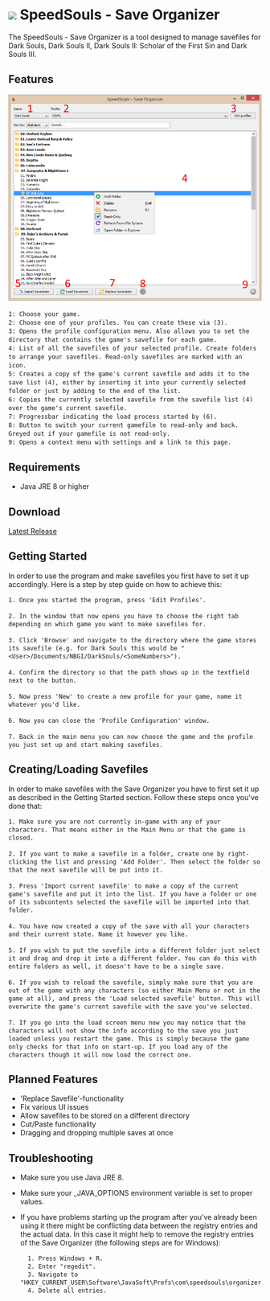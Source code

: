 # <img src="https://github.com/Kahmul/SpeedSouls-Save-Organizer/blob/master/src/com/speedsouls/organizer/resources/SpeedSoulsIcon.png"/> SpeedSouls - Save Organizer

The SpeedSouls - Save Organizer is a tool designed to manage savefiles for Dark Souls, Dark Souls II, Dark Souls II: Scholar of the First Sin and Dark Souls III. 

## Features

<p align="center">
    <img src="https://github.com/Kahmul/SpeedSouls-Save-Organizer/blob/master/docs/images/SaveOrganizerFeatures.png"/>
</p

    1: Choose your game.
    2: Choose one of your profiles. You can create these via (3).
    3: Opens the profile configuration menu. Also allows you to set the directory that contains the game's savefile for each game.
    4: List of all the savefiles of your selected profile. Create folders to arrange your savefiles. Read-only savefiles are marked with an icon.
    5: Creates a copy of the game's current savefile and adds it to the save list (4), either by inserting it into your currently selected folder or just by adding to the end of the list.
    6: Copies the currently selected savefile from the savefile list (4) over the game's current savefile.
    7: Progressbar indicating the load process started by (6).
    8: Button to switch your current gamefile to read-only and back. Greyed out if your gamefile is not read-only.
    9: Opens a context menu with settings and a link to this page.

## Requirements

- Java JRE 8 or higher

## Download

[Latest Release](https://github.com/Kahmul/SpeedSouls-Save-Organizer/releases)


## Getting Started

In order to use the program and make savefiles you first have to set it up accordingly. Here is a step by step guide on how to achieve this:

    1. Once you started the program, press 'Edit Profiles'.

    2. In the window that now opens you have to choose the right tab depending on which game you want to make savefiles for.

    3. Click 'Browse' and navigate to the directory where the game stores its savefile (e.g. for Dark Souls this would be "<User>/Documents/NBGI/DarkSouls/<SomeNumbers>").

    4. Confirm the directory so that the path shows up in the textfield next to the button.

    5. Now press 'New' to create a new profile for your game, name it whatever you'd like.

    6. Now you can close the 'Profile Configuration' window.

    7. Back in the main menu you can now choose the game and the profile you just set up and start making savefiles.


## Creating/Loading Savefiles

In order to make savefiles with the Save Organizer you have to first set it up as described in the Getting Started section. Follow these steps once you've done that:

    1. Make sure you are not currently in-game with any of your characters. That means either in the Main Menu or that the game is closed.

    2. If you want to make a savefile in a folder, create one by right-clicking the list and pressing 'Add Folder'. Then select the folder so that the next savefile will be put into it.

    3. Press 'Import current savefile' to make a copy of the current game's savefile and put it into the list. If you have a folder or one of its subcontents selected the savefile will be imported into that folder.

    4. You have now created a copy of the save with all your characters and their current state. Name it however you like.

    5. If you wish to put the savefile into a different folder just select it and drag and drop it into a different folder. You can do this with entire folders as well, it doesn't have to be a single save.

    6. If you wish to reload the savefile, simply make sure that you are out of the game with any characters (so either Main Menu or not in the game at all), and press the 'Load selected savefile' button. This will overwrite the game's current savefile with the save you've selected.

    7. If you go into the load screen menu now you may notice that the characters will not show the info according to the save you just loaded unless you restart the game. This is simply because the game only checks for that info on start-up. If you load any of the characters though it will now load the correct one.



## Planned Features

- 'Replace Savefile'-functionality
- Fix various UI issues
- Allow savefiles to be stored on a different directory
- Cut/Paste functionality
- Dragging and dropping multiple saves at once


## Troubleshooting

- Make sure you use Java JRE 8.
- Make sure your _JAVA_OPTIONS environment variable is set to proper values.
- If you have problems starting up the program after you've already been using it there might be conflicting data between the registry entries and the actual data. In this case it might help to remove the registry entries of the Save Organizer (the following steps are for Windows):

        1. Press Windows + R.
        2. Enter "regedit".
        3. Navigate to "HKEY_CURRENT_USER\Software\JavaSoft\Prefs\com\speedsouls\organizer\prefs".
        4. Delete all entries.
